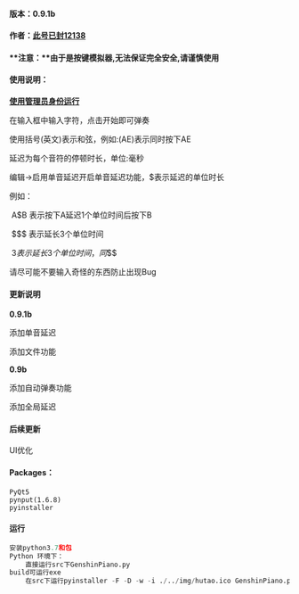 #### **版本：0.9.1b**

#### **作者：**[此号已封12138](https://space.bilibili.com/40358750)

#### **注意：**由于是按键模拟器,无法保证完全安全,请谨慎使用



#### **使用说明：**

<u>**使用管理员身份运行**</u>

在输入框中输入字符，点击开始即可弹奏

使用括号(英文)表示和弦，例如:(AE)表示同时按下AE

延迟为每个音符的停顿时长，单位:毫秒

编辑->启用单音延迟开启单音延迟功能，$表示延迟的单位时长

例如：

​	A$B 表示按下A延迟1个单位时间后按下B

​	$$$ 表示延长3个单位时间

​	$3 表示延长3个单位时间，同$$$

请尽可能不要输入奇怪的东西防止出现Bug



#### **更新说明**

**0.9.1b**

添加单音延迟

添加文件功能

**0.9b**

添加自动弹奏功能

添加全局延迟



#### **后续更新**

UI优化



#### **Packages：**

```
PyQt5
pynput(1.6.8)
pyinstaller
```



#### **运行**

```Python
安装python3.7和包
Python 环境下：
	直接运行src下GenshinPiano.py
build可运行exe
	在src下运行pyinstaller -F -D -w -i ./../img/hutao.ico GenshinPiano.py
```

